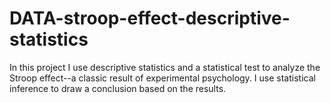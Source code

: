 # DATA-stroop-effect-descriptive-statistics
In this project I use descriptive statistics and a statistical test to analyze the Stroop effect--a classic result of experimental psychology.  I use statistical inference to draw a conclusion based on the results.
